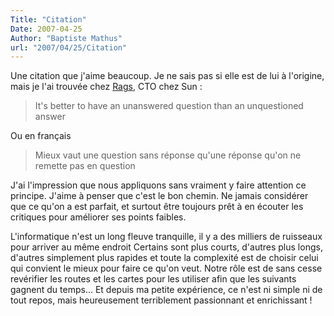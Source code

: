 ```yaml
---
Title: "Citation"
Date: 2007-04-25
Author: "Baptiste Mathus"
url: "2007/04/25/Citation"
---
```




Une citation que j'aime beaucoup. Je ne sais pas si elle est de lui à
l'origine, mais je l'ai trouvée chez
[Rags](http://weblogs.java.net/blog/rags/), CTO chez Sun :

> It's better to have an unanswered question than an unquestioned answer

Ou en français

> Mieux vaut une question sans réponse qu'une réponse qu'on ne remette
> pas en question

J'ai l'impression que nous appliquons sans vraiment y faire attention ce
principe. J'aime à penser que c'est le bon chemin. Ne jamais considérer
que ce qu'on a est parfait, et surtout être toujours prêt à en écouter
les critiques pour améliorer ses points faibles.

L'informatique n'est un long fleuve tranquille, il y a des milliers de
ruisseaux pour arriver au même endroit Certains sont plus courts,
d'autres plus longs, d'autres simplement plus rapides et toute la
complexité est de choisir celui qui convient le mieux pour faire ce
qu'on veut. Notre rôle est de sans cesse revérifier les routes et les
cartes pour les utiliser afin que les suivants gagnent du temps... Et
depuis ma petite expérience, ce n'est ni simple ni de tout repos, mais
heureusement terriblement passionnant et enrichissant !

